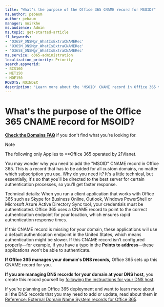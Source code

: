 ```yaml
---
title: "What's the purpose of the Office 365 CNAME record for MSOID?"
ms.author: pebaum
author: pebaum
manager: mnirkhe
ms.audience: Admin
ms.topic: get-started-article
f1_keywords:
- 'O365P_DNSMgr_WhatIsExtraCNAMERec'
- 'O365M_DNSMgr_WhatIsExtraCNAMERec'
- 'O365E_DNSMgr_WhatIsExtraCNAMERec'
ms.service: o365-administration
localization_priority: Priority
search.appverid:
- BCS160
- MET150
- MOE150
ROBOTS: NOINDEX
description: "Learn more about the 'MSOID' CNAME record in Office 365 that directs you to the best server for authentication processes, so you'll getter a faster response."
---
```


# What's the purpose of the Office 365 CNAME record for MSOID?

 **[Check the Domains FAQ](../setup/domains-faq.md)** if you don't find what you're looking for. 
> [!NOTE]
> The following only Applies to **Office 365 operated by 21Vianet.
  
You may wonder why you need to add the "MSOID" CNAME record in Office 365. This is a record that has to be added for all custom domains, no matter which subscription you use. Why do you need it? It's a little technical, but essentially, it's so that you'll be directed to the best server for certain authentication processes, so you'll get faster response.
  
Technical details: When you run a client application that works with Office 365 such as Skype for Business Online, Outlook, Windows PowerShell or Microsoft Azure Active Directory Sync tool, your credentials must be authenticated. Office 365 uses a CNAME record to point to the correct authentication endpoint for your location, which ensures rapid authentication response times.
  
If this CNAME record is missing for your domain, these applications will use a default authentication endpoint in the United States, which means authentication might be slower. If this CNAME record isn't configured properly—for example, if you have a typo in the **Points to address**—these applications won't be able to authenticate.
  
 **If Office 365 manages your domain's DNS records,** Office 365 sets up this CNAME record for you. 
  
 **If you are managing DNS records for your domain at your DNS host,** you create this record yourself by [following the instructions for your DNS host](https://support.office.com/article/b0f3fdca-8a80-4e8e-9ef3-61e8a2a9ab23.aspx).
  
If you're planning an Office 365 deployment and want to learn more about all the DNS records that you may need to add or update, read about them in [Reference: External Domain Name System records for Office 365](https://go.microsoft.com/fwlink/?LinkId=579013).
  

